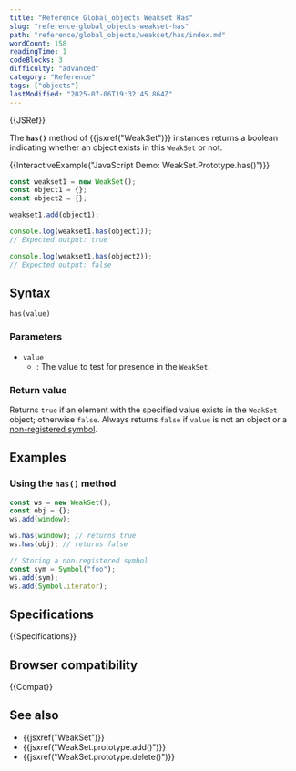```yaml
---
title: "Reference Global_objects Weakset Has"
slug: "reference-global_objects-weakset-has"
path: "reference/global_objects/weakset/has/index.md"
wordCount: 158
readingTime: 1
codeBlocks: 3
difficulty: "advanced"
category: "Reference"
tags: ["objects"]
lastModified: "2025-07-06T19:32:45.864Z"
---
```



{{JSRef}}

The **`has()`** method of {{jsxref("WeakSet")}} instances returns a boolean indicating whether an
object exists in this `WeakSet` or not.

{{InteractiveExample("JavaScript Demo: WeakSet.Prototype.has()")}}

```js interactive-example
const weakset1 = new WeakSet();
const object1 = {};
const object2 = {};

weakset1.add(object1);

console.log(weakset1.has(object1));
// Expected output: true

console.log(weakset1.has(object2));
// Expected output: false
```

## Syntax

```js-nolint
has(value)
```

### Parameters

- `value`
  - : The value to test for presence in the `WeakSet`.

### Return value

Returns `true` if an element with the specified value exists in the `WeakSet` object; otherwise `false`. Always returns `false` if `value` is not an object or a [non-registered symbol](/en-US/docs/Web/JavaScript/Reference/Global_Objects/Symbol#shared_symbols_in_the_global_symbol_registry).

## Examples

### Using the `has()` method

```js
const ws = new WeakSet();
const obj = {};
ws.add(window);

ws.has(window); // returns true
ws.has(obj); // returns false

// Storing a non-registered symbol
const sym = Symbol("foo");
ws.add(sym);
ws.add(Symbol.iterator);
```

## Specifications

{{Specifications}}

## Browser compatibility

{{Compat}}

## See also

- {{jsxref("WeakSet")}}
- {{jsxref("WeakSet.prototype.add()")}}
- {{jsxref("WeakSet.prototype.delete()")}}
